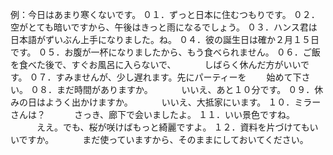 例：今日はあまり寒くないです。
０１．ずっと日本に住むつもりです。
０２．空がとても暗いですから、午後はきっと雨になるでしょう。
０３．ハンス君は日本語がずいぶん上手になりました。ね。
０４．彼の誕生日は確か２月１５日です。
０５．お腹が一杯になりましたから、もう食べられません。
０６．ご飯を食べた後で、すぐお風呂に入らないで、
　　　しばらく休んだ方がいいです。
０７．すみませんが、少し遅れます。先にパーティーを
　　始めて下さい。
０８．まだ時間がありますか。
　　　いいえ、あと１０分です。
０９．休みの日はようく出かけますか。
　　　いいえ、大抵家にいます。
１０．ミラーさんは？
　　　さっき、廊下で会いましたよ。
１１．いい景色ですね。
　　　ええ。でも、桜が咲けばもっと綺麗ですよ。
１２．資料を片づけてもいいですか。
　　　まだ使っていますから、そのままにしておいてください。
